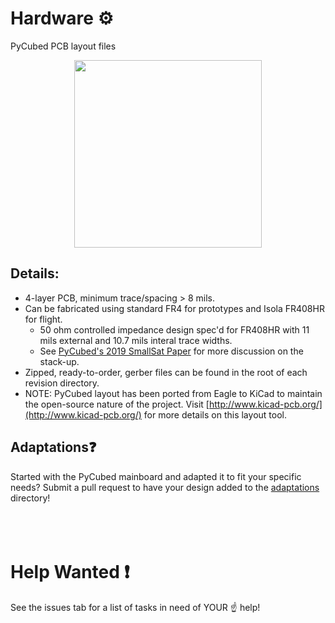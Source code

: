 # Hardware ⚙
PyCubed PCB layout files

<p align="middle">
  <img width="300" src="https://github.com/pycubed/documentation/blob/master/images/KickSat2_mainboard.png">
</p>

## Details:
- 4-layer PCB, minimum trace/spacing > 8 mils.
- Can be fabricated using standard FR4 for prototypes and Isola FR408HR for flight.
  - 50 ohm controlled impedance design spec'd for FR408HR with 11 mils external and 10.7 mils interal trace widths.
  - See [PyCubed's 2019 SmallSat Paper](https://github.com/pycubed/documentation/blob/master/PyCubed_smallsat-paper.pdf) for more discussion on the stack-up.
- Zipped, ready-to-order, gerber files can be found in the root of each revision directory. 
- NOTE: PyCubed layout has been ported from Eagle to KiCad to maintain the open-source nature of the project. Visit [http://www.kicad-pcb.org/](http://www.kicad-pcb.org/) for more details on this layout tool.

## Adaptations❓
Started with the PyCubed mainboard and adapted it to fit your specific needs? Submit a pull request to have your design added to the [adaptations](adaptations) directory!
<br>
<br>
<br>
<br>

# Help Wanted ❗
See the issues tab for a list of tasks in need of YOUR ☝ help!
